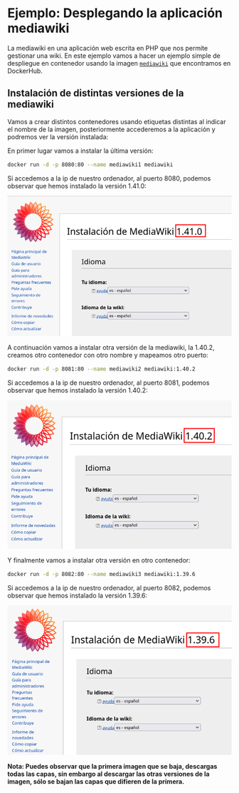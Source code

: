 # Ejemplo: Desplegando la aplicación mediawiki

La mediawiki en una aplicación web escrita en PHP que nos permite gestionar una wiki. En este ejemplo vamos a hacer un ejemplo simple de despliegue en contenedor usando la imagen [`mediawiki`](https://hub.docker.com/_/mediawiki) que encontramos en DockerHub. 

## Instalación de distintas versiones de la mediawiki

Vamos a crear distintos contenedores usando etiquetas distintas al indicar el nombre de la imagen, posteriormente accederemos a la aplicación y podremos ver la versión instalada:

En primer lugar vamos a instalar la última versión:

```bash
docker run -d -p 8080:80 --name mediawiki1 mediawiki
```

Si accedemos a la ip de nuestro ordenador, al puerto 8080, podemos observar que hemos instalado la versión 1.41.0:

![mediawiki](img/mediawiki141.png)

A continuación vamos a instalar otra versión de la mediawiki, la 1.40.2, creamos otro contenedor con otro nombre y mapeamos otro puerto:

```bash
docker run -d -p 8081:80 --name mediawiki2 mediawiki:1.40.2
```

Si accedemos a la ip de nuestro ordenador, al puerto 8081, podemos observar que hemos instalado la versión 1.40.2:

![mediawiki](img/mediawiki1402.png)

Y finalmente vamos a instalar otra versión en otro contenedor:

```bash
docker run -d -p 8082:80 --name mediawiki3 mediawiki:1.39.6
```

Si accedemos a la ip de nuestro ordenador, al puerto 8082, podemos observar que hemos instalado la versión 1.39.6:

![mediawiki](img/mediawiki1396.png)

**Nota: Puedes observar que la primera imagen que se baja, descargas todas las capas, sin embargo al descargar las otras versiones de la imagen, sólo se bajan las capas que difieren de la primera.**